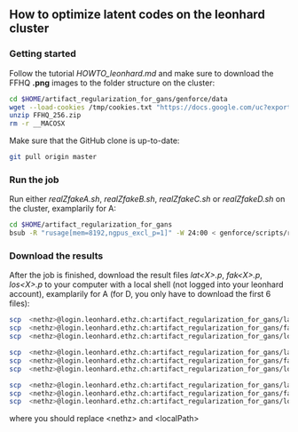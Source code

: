 ## How to optimize latent codes on the leonhard cluster

### Getting started

Follow the tutorial *HOWTO_leonhard.md* and make sure to download the FFHQ **.png** images to the folder structure on the cluster:
```bash
cd $HOME/artifact_regularization_for_gans/genforce/data
wget --load-cookies /tmp/cookies.txt "https://docs.google.com/uc?export=download&confirm=$(wget --quiet --save-cookies /tmp/cookies.txt --keep-session-cookies --no-check-certificate 'https://docs.google.com/uc?export=download&id=1TVfX2dy39agfUfRjoryLnDG9kbB4jerS' -O- | sed -rn 's/.*confirm=([0-9A-Za-z_]+).*/\1\n/p')&id=1TVfX2dy39agfUfRjoryLnDG9kbB4jerS" -O FFHQ_256.zip && rm -rf /tmp/cookies.txt
unzip FFHQ_256.zip
rm -r __MACOSX
```
Make sure that the GitHub clone is up-to-date:
```bash
git pull origin master
```

### Run the job

Run either *realZfakeA.sh*, *realZfakeB.sh*, *realZfakeC.sh* or *realZfakeD.sh* on the cluster, examplarily for A:
```bash
cd $HOME/artifact_regularization_for_gans
bsub -R "rusage[mem=8192,ngpus_excl_p=1]" -W 24:00 < genforce/scripts/realZfakeA.sh
```

### Download the results

After the job is finished, download the result files *lat\<X\>.p*, *fak\<X\>.p*, *los\<X\>.p* to your computer with a local shell (not logged into your leonhard account), examplarily for A (for D, you only have to download the first 6 files):
```bash
scp  <nethz>@login.leonhard.ethz.ch:artifact_regularization_for_gans/latA01.p /<localPath>/latA01.p
scp  <nethz>@login.leonhard.ethz.ch:artifact_regularization_for_gans/fakA01.p /<localPath>/fakA01.p
scp  <nethz>@login.leonhard.ethz.ch:artifact_regularization_for_gans/losA01.p /<localPath>/losA01.p

scp  <nethz>@login.leonhard.ethz.ch:artifact_regularization_for_gans/latA02.p /<localPath>/latA02.p
scp  <nethz>@login.leonhard.ethz.ch:artifact_regularization_for_gans/fakA02.p /<localPath>/fakA02.p
scp  <nethz>@login.leonhard.ethz.ch:artifact_regularization_for_gans/losA02.p /<localPath>/losA02.p

scp  <nethz>@login.leonhard.ethz.ch:artifact_regularization_for_gans/latA03.p /<localPath>/latA03.p
scp  <nethz>@login.leonhard.ethz.ch:artifact_regularization_for_gans/fakA03.p /<localPath>/fakA03.p
scp  <nethz>@login.leonhard.ethz.ch:artifact_regularization_for_gans/losA03.p /<localPath>/losA03.p
```
where you should replace \<nethz\> and \<localPath\>
